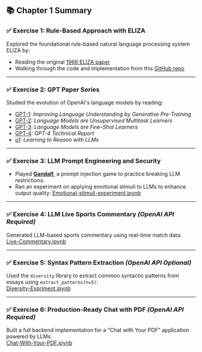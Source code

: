 ## 📚 Chapter 1 Summary

### ✅ Exercise 1: Rule-Based Approach with ELIZA  
Explored the foundational rule-based natural language processing system ELIZA by:
- Reading the original [1966 ELIZA paper](https://hackaday.com/wp-content/uploads/2024/02/WEIZENBAUM-1966-ELIZA-A-Computer-Program-For-the-Study-of-Natural-Language-Communication-Between-Man-And-Machine.pdf)
- Walking through the code and implementation from this [GitHub repo](https://github.com/wadetb/eliza?tab=readme-ov-file)

---

### ✅ Exercise 2: GPT Paper Series  
Studied the evolution of OpenAI's language models by reading:
- [GPT-1](https://cdn.openai.com/research-covers/language-unsupervised/language_understanding_paper.pdf): *Improving Language Understanding by Generative Pre-Training*  
- [GPT-2](https://cdn.openai.com/better-language-models/language_models_are_unsupervised_multitask_learners.pdf): *Language Models are Unsupervised Multitask Learners*  
- [GPT-3](https://arxiv.org/pdf/2005.14165): *Language Models are Few-Shot Learners*  
- [GPT-4](https://arxiv.org/pdf/2303.08774): *GPT-4 Technical Report*  
- [o1](https://openai.com/index/learning-to-reason-with-llms/): *Learning to Reason with LLMs*

---

### ✅ Exercise 3: LLM Prompt Engineering and Security  
- Played [**Gandalf**](https://gandalf.lakera.ai/word-blacklist), a prompt injection game to practice breaking LLM restrictions.  
- Ran an experiment on applying emotional stimuli to LLMs to enhance output quality: [Emotional-stimuli-experiment.ipynb](Emotional-stimuli-experiment.ipynb)

---

### ✅ Exercise 4: LLM Live Sports Commentary *(OpenAI API Required)*  
Generated LLM-based sports commentary using real-time match data:  
[Live-Commentary.ipynb](Live-Commentary.ipynb)

---

### ✅ Exercise 5: Syntax Pattern Extraction *(OpenAI API Optional)*  
Used the `diversity` library to extract common syntactic patterns from essays using `extract_patterns(n=5)`:  
[Diversity-Expriment.ipynb](Diversity-Expriment.ipynb)

---

### ✅ Exercise 6: Production-Ready Chat with PDF *(OpenAI API Required)*  
Built a full backend implementation for a “Chat with Your PDF” application powered by LLMs:  
[Chat-With-Your-PDF.ipynb](Chat-With-Your-PDF.ipynb)
